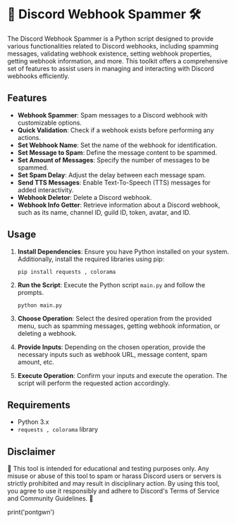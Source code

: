 # 📢 Discord Webhook Spammer 🛠️

The Discord Webhook Spammer is a Python script designed to provide various functionalities related to Discord webhooks, including spamming messages, validating webhook existence, setting webhook properties, getting webhook information, and more. This toolkit offers a comprehensive set of features to assist users in managing and interacting with Discord webhooks efficiently.

## Features

- **Webhook Spammer**: Spam messages to a Discord webhook with customizable options.
- **Quick Validation**: Check if a webhook exists before performing any actions.
- **Set Webhook Name**: Set the name of the webhook for identification.
- **Set Message to Spam**: Define the message content to be spammed.
- **Set Amount of Messages**: Specify the number of messages to be spammed.
- **Set Spam Delay**: Adjust the delay between each message spam.
- **Send TTS Messages**: Enable Text-To-Speech (TTS) messages for added interactivity.
- **Webhook Deletor**: Delete a Discord webhook.
- **Webhook Info Getter**: Retrieve information about a Discord webhook, such as its name, channel ID, guild ID, token, avatar, and ID.

## Usage

1. **Install Dependencies**: Ensure you have Python installed on your system. Additionally, install the required libraries using pip:

    ```
    pip install requests , colorama
    ```

2. **Run the Script**: Execute the Python script `main.py` and follow the prompts.

    ```
    python main.py
    ```

3. **Choose Operation**: Select the desired operation from the provided menu, such as spamming messages, getting webhook information, or deleting a webhook.

4. **Provide Inputs**: Depending on the chosen operation, provide the necessary inputs such as webhook URL, message content, spam amount, etc.

5. **Execute Operation**: Confirm your inputs and execute the operation. The script will perform the requested action accordingly.

## Requirements

- Python 3.x
- `requests , colorama` library

## Disclaimer

🚨 This tool is intended for educational and testing purposes only. Any misuse or abuse of this tool to spam or harass Discord users or servers is strictly prohibited and may result in disciplinary action. By using this tool, you agree to use it responsibly and adhere to Discord's Terms of Service and Community Guidelines. 🚨

print('pontgwn')